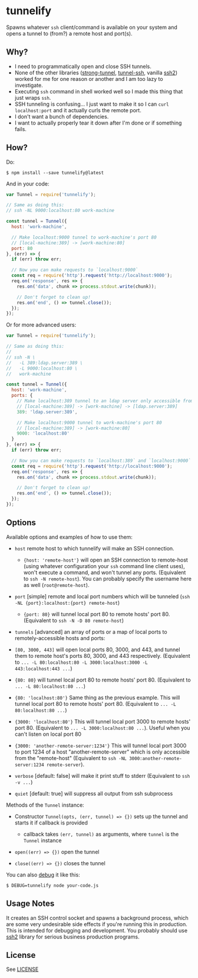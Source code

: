 # tunnelify

Spawns whatever `ssh` client/command is available on your system and opens a tunnel to (from?) a remote host and port(s).

## Why?

 - I need to programmatically open and close SSH tunnels.
 - None of the other libraries ([strong-tunnel](https://www.npmjs.com/package/strong-tunnel), [tunnel-ssh](https://github.com/Finanzchef24-GmbH/tunnel-ssh), vanilla [ssh2](https://github.com/mscdex/ssh2)) worked for me for one reason or another and I am too lazy to investigate.
 - Executing `ssh` command in shell worked well so I made this thing that just wraps `ssh`.
 - SSH tunneling is confusing... I just want to make it so I can `curl localhost:port` and it actually curls the remote port.
 - I don't want a bunch of dependencies.
 - I want to actually properly tear it down after I'm done or if something fails.

## How?

Do:

```
$ npm install --save tunnelify@latest
```

And in your code:

```javascript
var Tunnel = require('tunnelify');

// Same as doing this:
// ssh -NL 9000:localhost:80 work-machine

const tunnel = Tunnel({
  host: 'work-machine',

  // Make localhost:9000 tunnel to work-machine's port 80
  // [local-machine:389] -> [work-machine:80]
  port: 80
}, (err) => {
  if (err) throw err;

  // Now you can make requests to `localhost:9000`
  const req = require('http').request('http://localhost:9000');
  req.on('response', res => {
    res.on('data', chunk => process.stdout.write(chunk));

    // Don't forget to clean up!
    res.on('end', () => tunnel.close());
  });
});
```

Or for more advanced users:

```javascript
var Tunnel = require('tunnelify');

// Same as doing this:
//
// ssh -N \
//   -L 389:ldap.server:389 \
//   -L 9000:localhost:80 \
//   work-machine

const tunnel = Tunnel({
  host: 'work-machine',
  ports: {
    // Make localhost:389 tunnel to an ldap server only accessible from work-machine:
    // [local-machine:389] -> [work-machine] -> [ldap.server:389]
    389: 'ldap.server:389',

    // Make localhost:9000 tunnel to work-machine's port 80
    // [local-machine:389] -> [work-machine:80]
    9000: 'localhost:80'
  }
}, (err) => {
  if (err) throw err;

  // Now you can make requests to `localhost:389` and `localhost:9000`
  const req = require('http').request('http://localhost:9000');
  req.on('response', res => {
    res.on('data', chunk => process.stdout.write(chunk));

    // Don't forget to clean up!
    res.on('end', () => tunnel.close());
  });
});
```

## Options

Available options and examples of how to use them:

 - `host` remote host to which tunnelify will make an SSH connection.
   - `{host: 'remote-host'}` will open an SSH connection to remote-host (using whatever configuration your `ssh` command line client uses), won't execute a command, and won't tunnel any ports. (Equivalent to `ssh -N remote-host`). You can probably specify the username here as well (`root@remote-host`).

 - `port` [simple] remote and local port numbers which will be tunneled (`ssh -NL {port}:localhost:{port} remote-host`)
   - `{port: 80}` will tunnel local port 80 to remote hosts' port 80. (Equivalent to `ssh -N -D 80 remote-host`)

 - `tunnels` [advanced] an array of ports or a map of local ports to remotely-accessible hosts and ports:
  - `[80, 3000, 443]` will open local ports 80, 3000, and 443, and tunnel them to remote host's ports 80, 3000, and 443 respectively. (Equivalent to `... -L 80:localhost:80 -L 3000:localhost:3000 -L 443:localhost:443 ...`)
  - `{80: 80}` will tunnel local port 80 to remote hosts' port 80. (Equivalent to `... -L 80:localhost:80 ...`)
  - `{80: 'localhost:80'}` Same thing as the previous example. This will tunnel local port 80 to remote hosts' port 80. (Equivalent to `... -L 80:localhost:80 ...`)
  - `{3000: 'localhost:80'}` This will tunnel local port 3000 to remote hosts' port 80. (Equivalent to `... -L 3000:localhost:80 ...`). Useful when you can't listen on local port 80
  - `{3000: 'another-remote-server:1234'}` This will tunnel local port 3000 to port 1234 of a host "another-remote-server" which is only accessible from the "remote-host" (Equivalent to `ssh -NL 3000:another-remote-server:1234 remote-server`).

 - `verbose` [default: false] will make it print stuff to stderr (Equivalent to `ssh -v ...`)
 - `quiet` [default: true] will suppress all output from ssh subprocess

Methods of the `Tunnel` instance:

 - Constructor `Tunnel(opts, (err, tunnel) => {})` sets up the tunnel and starts it if callback is provided
   - callback takes `(err, tunnel)` as arguments, where `tunnel` is the `Tunnel` instance

 - `open((err) => {})` open the tunnel
 - `close((err) => {})` closes the tunnel

You can also [debug](https://github.com/visionmedia/debug) it like this:

```
$ DEBUG=tunnelify node your-code.js
```

## Usage Notes
It creates an SSH control socket and spawns a background process, which are some very undesirable side effects if you're running this in production. This is intended for debugging and development. You probably should use [ssh2](https://github.com/mscdex/ssh2) library for serious business production programs.

## License

See [LICENSE](./LICENSE)


